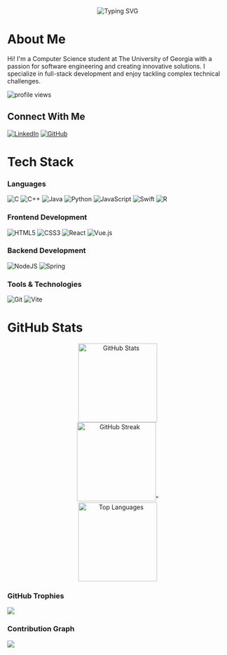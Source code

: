 <div align="center">
  <img src="https://readme-typing-svg.demolab.com?font=Fira+Code&pause=1000&color=00FF00&center=true&vCenter=true&width=435&lines=Computer+Science+Student;Software+Engineer;Full-Stack+Developer" alt="Typing SVG" />
</div>

# About Me
Hi! I'm a Computer Science student at The University of Georgia with a passion for software engineering and creating innovative solutions. I specialize in full-stack development and enjoy tackling complex technical challenges.

<p align="left">
  <img src="https://komarev.com/ghpvc/?username=JohnMedlock&label=Profile%20views&color=0e75b6&style=flat" alt="profile views" />
</p>

## Connect With Me
[![LinkedIn](https://img.shields.io/badge/LinkedIn-%230077B5.svg?logo=linkedin&logoColor=white)](https://linkedin.com/in/jwmedlock)
[![GitHub](https://img.shields.io/badge/GitHub-%23121011.svg?logo=github&logoColor=white)](https://github.com/JohnMedlock)

# Tech Stack

### Languages
![C](https://img.shields.io/badge/c-%2300599C.svg?style=for-the-badge&logo=c&logoColor=white)
![C++](https://img.shields.io/badge/c++-%2300599C.svg?style=for-the-badge&logo=c%2B%2B&logoColor=white)
![Java](https://img.shields.io/badge/java-%23ED8B00.svg?style=for-the-badge&logo=openjdk&logoColor=white)
![Python](https://img.shields.io/badge/python-3670A0?style=for-the-badge&logo=python&logoColor=ffdd54)
![JavaScript](https://img.shields.io/badge/javascript-%23323330.svg?style=for-the-badge&logo=javascript&logoColor=%23F7DF1E)
![Swift](https://img.shields.io/badge/swift-F54A2A?style=for-the-badge&logo=swift&logoColor=white)
![R](https://img.shields.io/badge/r-%23276DC3.svg?style=for-the-badge&logo=r&logoColor=white)

### Frontend Development
![HTML5](https://img.shields.io/badge/html5-%23E34F26.svg?style=for-the-badge&logo=html5&logoColor=white)
![CSS3](https://img.shields.io/badge/css3-%231572B6.svg?style=for-the-badge&logo=css3&logoColor=white)
![React](https://img.shields.io/badge/react-%2320232a.svg?style=for-the-badge&logo=react&logoColor=%2361DAFB)
![Vue.js](https://img.shields.io/badge/vuejs-%2335495e.svg?style=for-the-badge&logo=vuedotjs&logoColor=%234FC08D)

### Backend Development
![NodeJS](https://img.shields.io/badge/node.js-6DA55F?style=for-the-badge&logo=node.js&logoColor=white)
![Spring](https://img.shields.io/badge/spring-%236DB33F.svg?style=for-the-badge&logo=spring&logoColor=white)

### Tools & Technologies
![Git](https://img.shields.io/badge/git-%23F05033.svg?style=for-the-badge&logo=git&logoColor=white)
![Vite](https://img.shields.io/badge/vite-%23646CFF.svg?style=for-the-badge&logo=vite&logoColor=white)

# GitHub Stats

<div align="center">
  <img height="180em" src="https://github-readme-stats.vercel.app/api?username=JohnMedlock&theme=gruvbox&hide_border=false&include_all_commits=false&count_private=false" alt="GitHub Stats" />
</div>

<div align="center">
  <img height="180em" src="https://github-readme-streak-stats.herokuapp.com/?user=JohnMedlock&theme=gruvbox&hide_border=false" alt="GitHub Streak" />"
</div>

<div align="center">
  <img height="180em" src="https://github-readme-stats.vercel.app/api/top-langs/?username=JohnMedlock&theme=gruvbox&hide_border=true&include_all_commits=true&count_private=true&layout=compact&langs_count=8&card_width=400" alt="Top Languages" />
</div>

### GitHub Trophies
![](https://github-profile-trophy.vercel.app/?username=JohnMedlock&theme=gruvbox&no-frame=false&no-bg=true&margin-w=4)

### Contribution Graph
![](https://github-readme-activity-graph.vercel.app/graph?username=JohnMedlock&theme=gruvbox&hide_border=true)